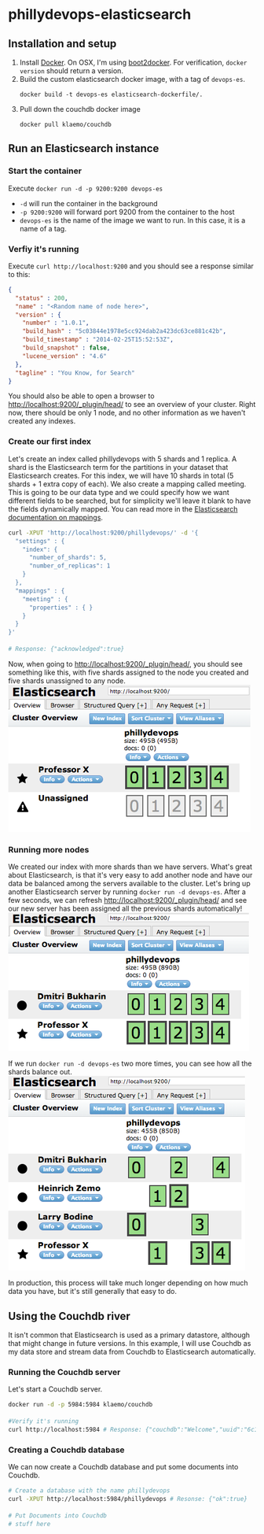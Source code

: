 phillydevops-elasticsearch
==========================

## Installation and setup

1. Install [Docker](https://www.docker.io/gettingstarted/#h_installation). On OSX, I'm using [boot2docker](http://docs.docker.io/en/latest/installation/mac/#boot2docker). For verification, `docker version` should return a version.
1. Build the custom elasticsearch docker image, with a tag of `devops-es`.
    ```
    docker build -t devops-es elasticsearch-dockerfile/.
    ```
1. Pull down the couchdb docker image
    ```
    docker pull klaemo/couchdb
    ```

## Run an Elasticsearch instance

### Start the container
Execute `docker run -d -p 9200:9200 devops-es`
* `-d` will run the container in the background
* `-p 9200:9200` will forward port 9200 from the container to the host
* `devops-es` is the name of the image we want to run. In this case, it is a name of a tag.

### Verfiy it's running

Execute `curl http://localhost:9200` and you should see a response similar to this:
```json
{
  "status" : 200,
  "name" : "<Random name of node here>",
  "version" : {
    "number" : "1.0.1",
    "build_hash" : "5c03844e1978e5cc924dab2a423dc63ce881c42b",
    "build_timestamp" : "2014-02-25T15:52:53Z",
    "build_snapshot" : false,
    "lucene_version" : "4.6"
  },
  "tagline" : "You Know, for Search"
}
```

You should also be able to open a browser to [http://localhost:9200/_plugin/head/](http://localhost:9200/_plugin/head/) to see an overview of your cluster. Right now, there should be only 1 node, and no other information as we haven't created any indexes. 

### Create our first index

Let's create an index called phillydevops with 5 shards and 1 replica. A shard is the Elasticsearch term for the partitions in your dataset that Elasticsearch creates. For this index, we will have 10 shards in total (5 shards + 1 extra copy of each). We also create a mapping called meeting. This is going to be our data type and we could specify how we want different fields to be searched, but for simplicity we'll leave it blank to have the fields dynamically mapped. You can read more in the [Elasticsearch documentation on mappings](http://www.elasticsearch.org/guide/en/elasticsearch/reference/current/indices-put-mapping.html).

```bash
curl -XPUT 'http://localhost:9200/phillydevops/' -d '{
  "settings" : {
    "index": {
      "number_of_shards": 5,
      "number_of_replicas": 1
    }
  },
  "mappings" : {
    "meeting" : {
      "properties" : { }
    }
  }
}' 

# Response: {"acknowledged":true}
```

Now, when going to [http://localhost:9200/_plugin/head/](http://localhost:9200/_plugin/head/), you should see something like this, with five shards assigned to the node you created and five shards unassigned to any node.
![5 shards unassigned](./images/elasticsearch-unassigned-shards.png?raw=true)

### Running more nodes

We created our index with more shards than we have servers. What's great about Elasticsearch, is that it's very easy to add another node and have our data be balanced among the servers available to the cluster. Let's bring up another Elasticsearch server by running `docker run -d devops-es`. After a few seconds, we can refresh [http://localhost:9200/_plugin/head/](http://localhost:9200/_plugin/head/) and see our new server has been assigned all the previous shards automatically!
![All shards assigned](./images/elasticsearch-all-shards-assigned.png?raw=true)

If we run `docker run -d devops-es` two more times, you can see how all the shards balance out. 
![Four nodes running](./images/elasticsearch-four-nodes-running.png?raw=true)

In production, this process will take much longer depending on how much data you have, but it's still generally that easy to do. 

## Using the Couchdb river

It isn't common that Elasticsearch is used as a primary datastore, although that might change in future versions. In this example, I will use Couchdb as my data store and stream data from Couchdb to Elasticsearch automatically. 

### Running the Couchdb server

Let's start a Couchdb server.

```bash
docker run -d -p 5984:5984 klaemo/couchdb

#Verify it's running
curl http://localhost:5984 # Response: {"couchdb":"Welcome","uuid":"6c1beddeb3b71705bde82eaebaf19652","version":"1.5.0","vendor":{"version":"1.5.0","name":"The Apache Software Foundation"}}
```

### Creating a Couchdb database

We can now create a Couchdb database and put some documents into Couchdb. 

```bash
# Create a database with the name phillydevops
curl -XPUT http://localhost:5984/phillydevops # Resonse: {"ok":true}

# Put Documents into Couchdb
# stuff here
```
